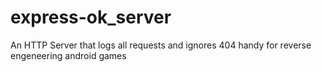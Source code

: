 # express-ok_server
An HTTP Server that logs all requests and ignores 404 handy for reverse engeneering android games
